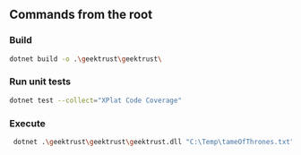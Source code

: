 ## Commands from the root

### Build

```sh
dotnet build -o .\geektrust\geektrust\
``` 

### Run unit tests

```sh
dotnet test --collect="XPlat Code Coverage"
``` 

### Execute

```sh
 dotnet .\geektrust\geektrust\geektrust.dll "C:\Temp\tameOfThrones.txt"
``` 
